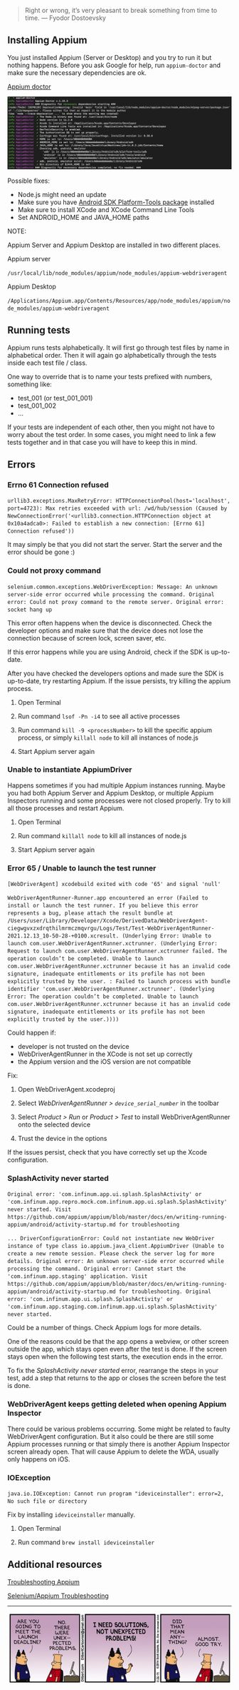 > Right or wrong, it’s very pleasant to break something from time to time. — Fyodor Dostoevsky

## Installing Appium

You just installed Appium (Server or Desktop) and you try to run it but nothing happens.
Before you ask Google for help, run `appium-doctor` and make sure the necessary dependencies are ok.

[Appium doctor](https://github.com/appium/appium-doctor)

![troubleshooting_appium_appium_doctor.png](/img/troubleshooting_appium_appium_doctor.png)

Possible fixes:

- Node.js might need an update
- Make sure you have [Android SDK Platform-Tools package](https://developer.android.com/studio/command-line/adb) installed
- Make sure to install XCode and XCode Command Line Tools
- Set ANDROID_HOME and JAVA_HOME paths


NOTE:

Appium Server and Appium Desktop are installed in two different places.

Appium server

`/usr/local/lib/node_modules/appium/node_modules/appium-webdriveragent`

Appium Desktop

`/Applications/Appium.app/Contents/Resources/app/node_modules/appium/node_modules/appium-webdriveragent`


## Running tests

Appium runs tests alphabetically. It will first go through test files by name in alphabetical order.
Then it will again go alphabetically through the tests inside each test file / class.

One way to override that is to name your tests prefixed with numbers, something like:

- test_001 (or test_001_001)
- test_001_002 
- ...

If your tests are independent of each other, then you might not have to worry about the test order. 
In some cases, you might need to link a few tests together and in that case you will have to keep this in mind.


## Errors

### Errno 61 Connection refused

`urllib3.exceptions.MaxRetryError: HTTPConnectionPool(host='localhost', port=4723): Max retries exceeded with url: /wd/hub/session (Caused by NewConnectionError('<urllib3.connection.HTTPConnection object at 0x10a4adca0>: Failed to establish a new connection: [Errno 61] Connection refused'))`

It may simply be that you did not start the server.
Start the server and the error should be gone :)


### Could not proxy command

`selenium.common.exceptions.WebDriverException: Message: An unknown server-side error occurred while processing the command. Original error: Could not proxy command to the remote server. Original error: socket hang up`

This error often happens when the device is disconnected. Check the developer options and make sure that the device does not lose the connection because of screen lock, screen saver, etc.

If this error happens while you are using Android, check if the SDK is up-to-date.

After you have checked the developers options and made sure the SDK is up-to-date, try restarting Appium.
If the issue persists, try killing the appium process.

1. Open Terminal

2. Run command `lsof -Pn -i4` to see all active processes

3. Run command `kill -9 <processNumber>` to kill the specific appium process, or simply `killall node` to kill all instances of node.js

4. Start Appium server again


### Unable to instantiate AppiumDriver

Happens sometimes if you had multiple Appium instances running. Maybe you had both Appium Server and Appium Desktop, or multiple Appium Inspectors running and some processes were not closed properly.
Try to kill all those processes and restart Appium.

1. Open Terminal

2. Run command `killall node` to kill all instances of node.js

3. Start Appium server again


### Error 65 / Unable to launch the test runner

`[WebDriverAgent] xcodebuild exited with code '65' and signal 'null'`

`WebDriverAgentRunner-Runner.app encountered an error (Failed to install or launch the test runner. If you believe this error represents a bug, please attach the result bundle at /Users/user/Library/Developer/Xcode/DerivedData/WebDriverAgent-ciegwgvxzxdrqthilmrmczmqvrgu/Logs/Test/Test-WebDriverAgentRunner-2021.12.13_10-50-28-+0100.xcresult. (Underlying Error: Unable to launch com.user.WebDriverAgentRunner.xctrunner. (Underlying Error: Request to launch com.user.WebDriverAgentRunner.xctrunner failed. The operation couldn’t be completed. Unable to launch com.user.WebDriverAgentRunner.xctrunner because it has an invalid code signature, inadequate entitlements or its profile has not been explicitly trusted by the user. : Failed to launch process with bundle identifier 'com.user.WebDriverAgentRunner.xctrunner'. (Underlying Error: The operation couldn’t be completed. Unable to launch com.user.WebDriverAgentRunner.xctrunner because it has an invalid code signature, inadequate entitlements or its profile has not been explicitly trusted by the user.))))`

Could happen if:

- developer is not trusted on the device
- WebDriverAgentRunner in the XCode is not set up correctly
- the Appium version and the iOS version are not compatible


Fix:

1. Open WebDriverAgent.xcodeproj

2. Select _WebDriverAgentRunner > `device_serial_number`_ in the toolbar

3. Select _Product > Run_ or _Product > Test_ to install WebDriverAgentRunner onto the selected device 

4. Trust the device in the options

If the issues persist, check that you have correctly set up the Xcode configuration.


### SplashActivity never started

`Original error: 'com.infinum.app.ui.splash.SplashActivity' or 'com.infinum.app.repro.mock.com.infinum.app.ui.splash.SplashActivity' never started. Visit https://github.com/appium/appium/blob/master/docs/en/writing-running-appium/android/activity-startup.md for troubleshooting`

`... DriverConfigurationError: Could not instantiate new WebDriver instance of type class io.appium.java_client.AppiumDriver (Unable to create a new remote session. Please check the server log for more details. Original error: An unknown server-side error occurred while processing the command. Original error: Cannot start the 'com.infinum.app.staging' application. Visit https://github.com/appium/appium/blob/master/docs/en/writing-running-appium/android/activity-startup.md for troubleshooting. Original error: 'com.infinum.app.ui.splash.SplashActivity' or 'com.infinum.app.staging.com.infinum.app.ui.splash.SplashActivity' never started.`

Could be a number of things. Check Appium logs for more details.

One of the reasons could be that the app opens a webview, or other screen outside the app, which stays open even after the test is done.
If the screen stays open when the following test starts, the execution ends in the error.

To fix the _SplashActivity never started_ error, rearrange the steps in your test, add a step that returns to the app or closes the screen before the test is done.


### WebDriverAgent keeps getting deleted when opening Appium Inspector

There could be various problems occurring. Some might be related to faulty WebDriverAgent configuration.
But it also could be there are still some Appium processes running or that simply there is another Appium Inspector screen already open.
That will cause Appium to delete the WDA, usually only happens on iOS.


### IOException

`java.io.IOException: Cannot run program "ideviceinstaller": error=2, No such file or directory`

Fix by installing `ideviceinstaller` manually.

1. Open Terminal

2. Run command `brew install ideviceinstaller`


## Additional resources

[Troubleshooting Appium](https://appium.io/docs/en/writing-running-appium/other/troubleshooting/)

[Selenium/Appium Troubleshooting](https://developers.perfectomobile.com/pages/viewpage.action?pageId=19170351)


---


![dilbert_troubleshooting_appium.png](/img/dilbert_troubleshooting_appium.png)
